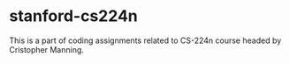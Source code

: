# stanford-cs224n
This is a part of coding assignments related to CS-224n course headed by Cristopher Manning. 

